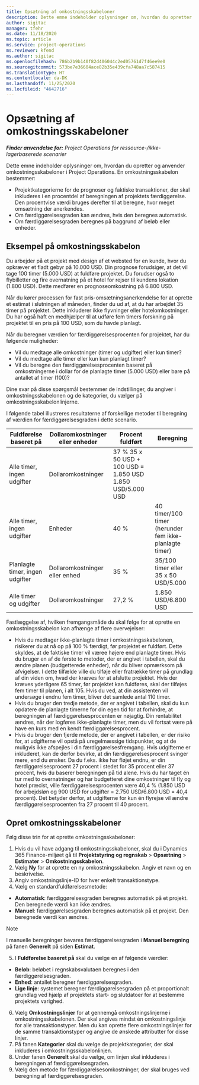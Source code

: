 ```yaml
---
title: Opsætning af omkostningsskabeloner
description: Dette emne indeholder oplysninger om, hvordan du opretter og anvender omkostningsskabeloner i Project Operations.
author: sigitac
manager: tfehr
ms.date: 11/18/2020
ms.topic: article
ms.service: project-operations
ms.reviewer: kfend
ms.author: sigitac
ms.openlocfilehash: 786b2b9b140f82d406044c2ed05761d7f46ee9e0
ms.sourcegitcommit: 573be7e36604ace82b35e439cfa748aa7c587415
ms.translationtype: HT
ms.contentlocale: da-DK
ms.lasthandoff: 11/25/2020
ms.locfileid: "4642716"
---
```

# <a name="set-up-cost-templates"></a>Opsætning af omkostningsskabeloner

_**Finder anvendelse for:** Project Operations for ressource-/ikke-lagerbaserede scenarier_


Dette emne indeholder oplysninger om, hvordan du opretter og anvender omkostningsskabeloner i Project Operations. En omkostningsskabelon bestemmer:

- Projektkategorierne for de prognoser og faktiske transaktioner, der skal inkluderes i en procentdel af beregningen af projektets færdiggørelse. Den procentvise værdi bruges derefter til at beregne, hvor meget omsætning der anerkendes.
- Om færdiggørelsesgraden kan ændres, hvis den beregnes automatisk.
- Om færdiggørelsesgraden beregnes på baggrund af beløb eller enheder.

## <a name="cost-template-example"></a>Eksempel på omkostningsskabelon

Du arbejder på et projekt med design af et websted for en kunde, hvor du opkræver et fladt gebyr på 10.000 USD. Din prognose forudsiger, at det vil tage 100 timer (5.000 USD) at fuldføre projektet. Du forudser også to flybilletter og fire overnatning på et hotel for rejser til kundens lokation (1.800 USD). Dette medfører en prognoseomkostning på 6.800 USD.

Når du kører processen for fast pris-omsætningsanerkendelse for at oprette et estimat i slutningen af måneden, finder du ud af, at du har arbejdet 35 timer på projektet. Dette inkluderer ikke flyvninger eller hotelomkostninger. Du har også haft en medhjælper til at udføre fem timers forskning på projektet til en pris på 100 USD, som du havde planlagt.

Når du beregner værdien for færdiggørelsesprocenten for projektet, har du følgende muligheder:

- Vil du medtage alle omkostninger (timer og udgifter) eller kun timer?
- Vil du medtage alle timer eller kun kun planlagt timer?
- Vil du beregne den færdiggørelsesprocenten baseret på omkostningerne i dollar for de planlagte timer (5.000 USD) eller bare på antallet af timer (100)?

Dine svar på disse spørgsmål bestemmer de indstillinger, du angiver i omkostningsskabelonen og de kategorier, du vælger på omkostningsskabelonlinjerne.

I følgende tabel illustreres resultaterne af forskellige metoder til beregning af værdien for færdiggørelsesgraden i dette scenario.

| Fuldførelse baseret på | Dollaromkostninger eller enheder | Procent fuldført | Beregning |
| --- | --- | --- | --- |
| Alle timer, ingen udgifter | Dollaromkostninger | 37 % 35 x 50 USD + 100 USD = 1.850 USD 1.850 USD/5.000 USD |
| Alle timer, ingen udgifter | Enheder | 40 % | 40 timer/100 timer (herunder fem ikke-planlagte timer) |
| Planlagte timer, ingen udgifter | Dollaromkostninger eller enhed | 35 % | 35/100 timer eller 35 x 50 USD/5.000 |
| Alle timer og udgifter | Dollaromkostninger | 27,2 % | 1.850 USD/6.800 USD |

Fastlæggelse af, hvilken fremgangsmåde du skal følge for at oprette en omkostningsskabelon kan afhænge af flere overvejelser:

- Hvis du medtager ikke-planlagte timer i omkostningsskabelonen, risikerer du at nå op på 100 % færdigt, før projektet er fuldført. Dette skyldes, at de faktiske timer vil væree højere end planlagte timer. Hvis du bruger en af de første to metoder, der er angivet i tabellen, skal du ændre planen (budgetterede enheder), når du bliver opmærksom på afvigelser. I dette tilfælde ville du tilføje eller fratrække timer på grundlag af din viden om, hvad der kræves for at afslutte projektet. Hvis der kræves yderligere 65 timer, før projektet kan fuldføres, skal der tilføjes fem timer til planen, i alt 105. Hvis du ved, at din assistenten vil undersøge i endnu fem timer, bliver det samlede antal 110 timer.
- Hvis du bruger den tredje metode, der er angivet i tabellen, skal du kun opdatere de planlagte timerne for din egen tid for at forhindre, at beregningen af færdiggørelsesprocenten er nøjagtig. Din rentabilitet ændres, når der logføres ikke-planlagte timer, men du vil fortsat være på have en kurs med en kendt færdiggørelsesprocent.
- Hvis du bruger den fjerde metode, der er angivet i tabellen, er der risiko for, at udgifterne vil opstå på uregelmæssige tidspunkter, og at de muligvis ikke afspejles i din færdiggørelsesfremgang. Hvis udgifterne er inkluderet, kan de derfor bevirke, at din færdiggørelsesprocent svinger mere, end du ønsker. Da du f.eks. ikke har fløjet endnu, er din færdiggørelsesprocent 27 procent i stedet for 35 procent eller 37 procent, hvis du baserer beregningen på tid alene. Hvis du har taget én tur med to overnatninger og har budgetteret dine omkostninger til fly og hotel præcist, ville færdiggørelsesprocenten være 40,4 % (1.850 USD for arbejdsløn og 900 USD for udgifter = 2.750 USD/6.800 USD = 40,4 procent). Det betyder derfor, at udgifterne for kun én flyrejse vil ændre færdiggørelsesprocenten fra 27 procent til 40 procent.

## <a name="create-cost-templates"></a>Opret omkostningsskabeloner
Følg disse trin for at oprette omkostningsskabeloner:

1. Hvis du vil have adgang til omkostningsskabeloner, skal du i Dynamics 365 Finance-miljøet gå til **Projektstyring og regnskab** > **Opsætning** > **Estimater** > **Omkostningsskabelon**.
2. Vælg **Ny** for at oprette en ny omkostningsskabelon. Angiv et navn og en beskrivelse.
3. Angiv omkostningslinje-ID for hver enkelt transaktionstype.
4. Vælg en standardfuldførelsesmetode:

  - **Automatisk**: færdiggørelsesgraden beregnes automatisk på et projekt. Den beregnede værdi kan ikke ændres.
  - **Manuel**: færdiggørelsesgraden beregnes automatisk på et projekt. Den beregnede værdi kan ændres.

  > [!NOTE]
  > I manuelle beregninger bevares færdiggørelsesgraden i **Manuel beregning** på fanen **Generelt** på siden **Estimat**.

5. I **Fuldførelse baseret på** skal du vælge en af følgende værdier:

  - **Beløb**: beløbet i regnskabsvalutaen beregnes i den færdiggørelsesgraden.
  - **Enhed**: antallet beregner færdiggørelsesgraden.
  - **Lige linje**: systemet beregner færdiggørelsesgraden på et proportionalt grundlag ved hjælp af projektets start- og slutdatoer for at bestemme projektets varighed.

6. Vælg **Omkostningslinjer** for at gennemgå omkostningslinjerne i omkostningsskabelonen. Der skal angives mindst én omkostningslinje for alle transaktionstyper. Men du kan oprette flere omkostningslinjer for de samme transaktionstyper og angive de ønskede attributter for disse linjer.
7. På fanen **Kategorier** skal du vælge de projektkategorier, der skal inkluderes i omkostningsskabelonlinjen.
8. Under fanen **Generelt** skal du vælge, om linjen skal inkluderes i beregningen af færdiggørelsesgraden.
9. Vælg den metode for færdiggørelsesomkostninger, der skal bruges ved beregning af færdiggørelsesgraden.
